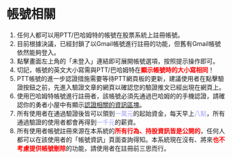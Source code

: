 # 帳號相關
1. 任何人都可以用PTT/巴哈姆特的帳號在股票系統上註冊帳號。
1. 目前根據決議，已經封鎖了以Gmail帳號進行註冊的功能，但舊有Gmail帳號依然能夠登入。
1. 點擊畫面左上角的「未登入」連結即可展開帳號選項，按照提示操作即可。
1. 切記，帳號的英文大小寫需與PTT/巴哈姆特在<font color="red">**顯示帳號時的大小寫相同**</font>！
1. PTT帳號的進一步認證措施需要等待PTT網頁板的更新，建議使用者在點擊驗證按鈕之前，先進入驗證文章的網頁以確認您的驗證推文已經出現在網頁上。
1. 使用巴哈姆特帳號進行註冊者，該帳號必須先通過巴哈姆的的手機認證，請確認你的勇者小屋中有顯示[認證相關的資訊區塊](https://acgn-stock.com/bahamut_validate.png)。
1. 所有使用者在通過驗證後皆可以領到<font color="#A3A3FF">一萬元</font>的起始資金，每天早上<font color="#A3A3FF">八點</font>，所有通過驗證的使用者都會再得到<font color="#A3A3FF">一千元</font>的薪資。
1. 所有使用者帳號註冊來源在本系統的<font color="red">**所有行為、持股資訊皆是公開的**</font>，任何人都可以在該使用者的「帳號資訊」頁面查詢得知。本系統現在沒有、將來<font color="red">**也不考慮提供帳號刪除**</font>的功能，請使用者在註冊前三思而行。
